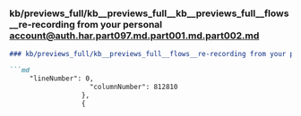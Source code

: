 ### kb/previews_full/kb__previews_full__kb__previews_full__flows__re-recording from your personal account@auth.har.part097.md.part001.md.part002.md

```md
### kb/previews_full/kb__previews_full__flows__re-recording from your personal account@auth.har.part097.md.part001.md (part 002)

```md
     "lineNumber": 0,
                    "columnNumber": 812810
                  },
                  {

```

```

```

